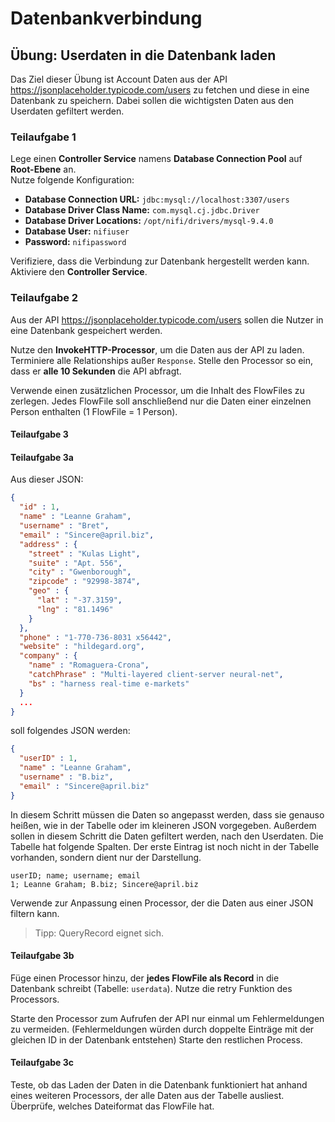 # Datenbankverbindung

## Übung: Userdaten in die Datenbank laden

Das Ziel dieser Übung ist Account Daten aus der API <https://jsonplaceholder.typicode.com/users> zu fetchen und diese in eine Datenbank zu speichern.
Dabei sollen die wichtigsten Daten aus den Userdaten gefiltert werden.

### Teilaufgabe 1

Lege einen **Controller Service** namens **Database Connection Pool** auf **Root-Ebene** an.  
Nutze folgende Konfiguration:

- **Database Connection URL:** `jdbc:mysql://localhost:3307/users`  
- **Database Driver Class Name:** `com.mysql.cj.jdbc.Driver`  
- **Database Driver Locations:** `/opt/nifi/drivers/mysql-9.4.0`  
- **Database User:** `nifiuser`  
- **Password:** `nifipassword`

Verifiziere, dass die Verbindung zur Datenbank hergestellt werden kann.  
Aktiviere den **Controller Service**.

### Teilaufgabe 2

Aus der API <https://jsonplaceholder.typicode.com/users> sollen die Nutzer in eine Datenbank gespeichert werden.

Nutze den **InvokeHTTP-Processor**, um die Daten aus der API zu laden. Terminiere alle Relationships außer `Response`. Stelle den Processor so ein, dass er **alle 10 Sekunden** die API abfragt.

Verwende einen zusätzlichen Processor, um die Inhalt des FlowFiles zu zerlegen.
Jedes FlowFile soll anschließend nur die Daten einer einzelnen Person enthalten (1 FlowFile = 1 Person).

#### Teilaufgabe 3

#### Teilaufgabe 3a

Aus dieser JSON:

```json
{
  "id" : 1,
  "name" : "Leanne Graham",
  "username" : "Bret",
  "email" : "Sincere@april.biz",
  "address" : {
    "street" : "Kulas Light",
    "suite" : "Apt. 556",
    "city" : "Gwenborough",
    "zipcode" : "92998-3874",
    "geo" : {
      "lat" : "-37.3159",
      "lng" : "81.1496"
    }
  },
  "phone" : "1-770-736-8031 x56442",
  "website" : "hildegard.org",
  "company" : {
    "name" : "Romaguera-Crona",
    "catchPhrase" : "Multi-layered client-server neural-net",
    "bs" : "harness real-time e-markets"
  }
  ...
}
```

soll folgendes JSON werden:

```json
{
  "userID" : 1,
  "name" : "Leanne Graham",
  "username" : "B.biz",
  "email" : "Sincere@april.biz"
}
```

In diesem Schritt müssen die Daten so angepasst werden,
dass sie genauso heißen, wie in der Tabelle oder im kleineren JSON vorgegeben.
Außerdem sollen in diesem Schritt die Daten gefiltert werden, nach den Userdaten.
Die Tabelle hat folgende Spalten. Der erste Eintrag ist noch nicht in der Tabelle vorhanden, sondern dient nur der Darstellung.

```csv
userID; name; username; email
1; Leanne Graham; B.biz; Sincere@april.biz
```

Verwende zur Anpassung einen Processor, der die Daten aus einer JSON filtern kann.
> Tipp: QueryRecord eignet sich.

#### Teilaufgabe 3b

Füge einen Processor hinzu, der **jedes FlowFile als Record** in die Datenbank schreibt (Tabelle: `userdata`). Nutze die retry Funktion des Processors.

Starte den Processor zum Aufrufen der API nur einmal um Fehlermeldungen zu vermeiden. (Fehlermeldungen würden durch doppelte Einträge mit der gleichen ID in der Datenbank entstehen)
Starte den restlichen Process.

#### Teilaufgabe 3c

Teste, ob das Laden der Daten in die Datenbank funktioniert hat anhand eines weiteren Processors, der alle Daten aus der Tabelle ausliest.
Überprüfe, welches Dateiformat das FlowFile hat.

